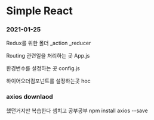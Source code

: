 # Simple React
  ### 2021-01-25
  Redux를 위한 폴더
  _action
  _reducer

  Routing 관련일을 처리하는 곳
  App.js

  환경변수를 설정하는 곳
  config.js

  하이어오더컴포넌트를 설정하는곳
  hoc
  
  ### axios downlaod
  했던거지만 복습한다 셈치고 공부공부
  npm install axios --save
